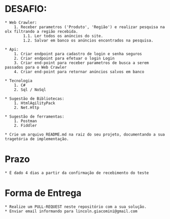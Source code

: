 # DESAFIO:
		
	* Web Crawler:
		1. Receber parametros ('Produto', 'Região') e realizar pesquisa na olx filtrando a região recebida.
			1.1. Ler todos os anúncios do site.
			1.2. Salvar em banco os anúncios encontrados na pesquisa.
	
	* Api: 
		1. Criar endpoint para cadastro de login e senha seguros
		2. Criar endpoint para efetuar o login Login
	    3. Criar end-point para receber parametros de busca a serem passados para o Web Crawler
		4. Criar end-point para retornar anúncios salvos em banco

	* Tecnologia
		1. C# 
		2. Sql / NoSql
		
	* Sugestão de Bibliotecas:
		1. HtmlAgilityPack
		2. Net.Http
	
	* Sugestão de ferramentas:
		1. Postman
		2. Fiddler

	* Crie um arquivo README.md na raiz do seu projeto, documentando a sua tragetória de implementação.

# Prazo
	* É dado 4 dias a partir da confirmação de recebimento do teste

# Forma de Entrega
	* Realize um PULL-REQUEST neste repositório com a sua solução.
	* Enviar email informando para lincoln.giacomini@gmail.com
		
